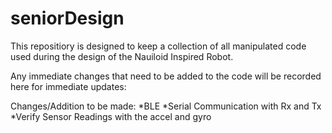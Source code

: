 # seniorDesign

This repositiory is designed to keep a collection of all manipulated code used during the design of the Nauiloid Inspired Robot. 

Any immediate changes that need to be added to the code will be recorded here for immediate updates: 

Changes/Addition to be made: 
*BLE 
*Serial Communication with Rx and Tx 
*Verify Sensor Readings with the accel and gyro
